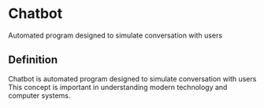 # Chatbot

Automated program designed to simulate conversation with users

## Definition
Chatbot is automated program designed to simulate conversation with users This concept is important in understanding modern technology and computer systems.
